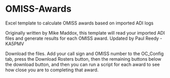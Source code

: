 # OMISS-Awards
Excel template to calculate OMISS awards based on imported ADI logs

Originally written by Mike Maddox, this template will read your imported ADI files and generate results for each OMISS award.
Updated by Paul Reedy - KA5PMV


Download the files.  Add your call sign and OMISS number to the OC_Config tab, press the Download Rosters button, then the remaining buttons below the download button, and then you can run a script for each award to see how close you are to completing that award.
